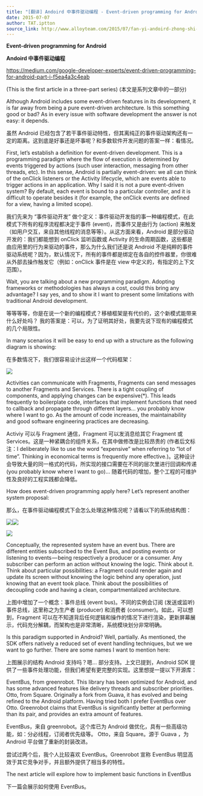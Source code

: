 ```yaml
---
title: "[翻译] Andoird 中事件驱动编程 - Event-driven programming for Android (1)"
date: 2015-07-07
author: TAT.iptton
source_link: http://www.alloyteam.com/2015/07/fan-yi-andoird-zhong-shi-jian-qu-dong-bian-cheng-event-driven-programming-for-android/
---
```


<!-- {% raw %} - for jekyll -->

**Event-driven programming for Android**

**Andoird 中事件驱动编程**

<https://medium.com/google-developer-experts/event-driven-programming-for-android-part-i-f5ea4a3c4eab>

(This is the first article in a three-part series) (本文是系列文章中的一部分)

Although Android includes some event-driven features in its development, it is far away from being a pure event-driven architecture. Is this something good or bad? As in every issue with software development the answer is not easy: it depends.

虽然 Android 已经包含了若干事件驱动特性，但其离纯正的事件驱动架构还有一定的距离。这到底是好事还是坏事呢？和多数软件开发问题的答案一样：看情况。

First, let’s establish a definition for event-driven development. This is a programming paradigm where the flow of execution is determined by events triggered by actions (such user interaction, messaging from other threads, etc). In this sense, Android is partially event-driven: we all can think of the onClick listeners or the Activity lifecycle, which are events able to trigger actions in an application. Why I said it is not a pure event-driven system? By default, each event is bound to a particular controller, and it is difficult to operate besides it (for example, the onClick events are defined for a view, having a limited scope).

我们先来为 “事件驱动开发” 做个定义：事件驱动开发指的事一种编程模式，在此模式下所有的程序流程都决定于事件 (event)，而事件又是由行为 (action) 来触发（如用户交互，来自其他线程的消息等等）。从这方面来看，Android 是部分驱动开发的：我们都能想到 onClick 监听函数或 Activity 的生命周期函数，这些都是由应用里的行为来驱动的事件，那么为什么我们还是说 Android 不是纯粹的事件驱动系统呢？因为，默认情况下，所有的事件都是绑定在各自的控件器里，你很难从外部去操作触发它（例如：onClick 事件是在 view 中定义的，有指定的上下文范围）。

Wait, you are talking about a new programming paradigm. Adopting frameworks or methodologies has always a cost, could this bring any advantage? I say yes, and to show it I want to present some limitations with traditional Android development.

等等等等，你是在说一个新的编程模式？移植框架是有代价的，这个新模式能带来什么好处吗？ 我的答案是：可以，为了证明其好处，我要先说下现有的编程模式的几个局限性。

In many scenarios it will be easy to end up with a structure as the following diagram is showing:

在多数情况下，我们很容易设计出这样一个代码框架：

![](https://d262ilb51hltx0.cloudfront.net/max/800/1*E8LdhGivILj-DZntgtctrg.png)

Activities can communicate with Fragments, Fragments can send messages to another Fragments and Services. There is a tight coupling of components, and applying changes can be expensive(\*). This leads frequently to boilerplate code, interfaces that implement functions that need to callback and propagate through different layers… you probably know where I want to go. As the amount of code increases, the maintainability and good software engineering practices are decreasing.

Activiy 可以与 Fragment 通信，Fragment 可以发消息给其它 Fragment 或 Services。这是一种紧耦合的组件关系，在其中做修改是比较昂贵的 (作者后文标注：I deliberately like to use the word “expensive” when referring to “lot of time”. Thinking in economical terms is frequently more effective.)。这种设计会导致大量的同一格式的代码，所实现的接口需要在不同的层次里进行回调和传递 (you probably know where I want to go)... 随着代码的增加，整个工程的可维护性及良好的工程实践都会降低。

How does event-driven programming apply here? Let’s represent another system proposal:

那么，在事件驱动编程模式下会怎么处理这种情况呢？请看以下的系统结构图：

![](https://d262ilb51hltx0.cloudfront.net/max/1576/1*8WqRoVCAdoc8c5Tfu5myWQ.png)![](https://d262ilb51hltx0.cloudfront.net/max/800/1*uw1QaSKhDc_J_zDTMH24ow.png)

![](https://d262ilb51hltx0.cloudfront.net/max/1544/1*4FFuBtsHh1OFtm-lts4OSA.png)

Conceptually, the represented system have an event bus. There are different entities subscribed to the Event Bus, and posting events or listening to events — being respectively a producer or a consumer. Any subscriber can perform an action without knowing the logic. Think about it. Think about particular possibilities: a Fragment could render again and update its screen without knowing the logic behind any operation, just knowing that an event took place. Think about the possibilities of decoupling code and having a clean, compartmentalized architecture.

上图中增加了一个概念：事件总线 (event bus)。不同的实例会订阅 (发送或监听) 事件总线，这里称之为生产者 (producer) 和消费者 (consumer)。如此，可以想到，Fragment 可以在不知道背后任何逻辑和操作的情况下进行渲染，更新屏幕展示，代码充分解耦，而架构也是非常清晰，系统模块划分非常明确。

Is this paradigm supported in Android? Well, partially. As mentioned, the SDK offers natively a reduced set of event handling techniques, but we we want to go further. There are some names I want to mention here:

上图展示的结构 Android 支持吗？嗯... 部分支持。上文已提到，Android SDK 提供了一些事件处理功能，但我们希望有更完整的实现。这里想提一提以下开源库：

EventBus, from greenrobot. This library has been optimized for Android, and has some advanced features like delivery threads and subscriber priorities. Otto, from Square. Originally a fork from Guava, it has evolved and being refined to the Android platform. Having tried both I prefer EventBus over Otto. Greenrobot claims that EventBus is significantly better at performing than its pair, and provides an extra amount of features.

EventBus，来自 greenrobot。这个库已为 Android 做优化，具有一些高级功能，如：分必线程，订阅者优先级等。 Otto，来自 Square。源于 Guava ，为 Android 平台做了重新的封装改进。

尝试过两个后，我个人比较喜欢 EventBus。Greenrobot 宣称 EventBus 明显高效于其它竞争对手，并且额外提供了相当多的特性。

The next article will explore how to implement basic functions in EventBus

下一篇会展示如何使用 EventBus。

<!-- {% endraw %} - for jekyll -->